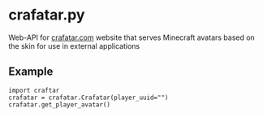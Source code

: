 # crafatar.py
Web-API for [crafatar.com](https://crafatar.com) website that serves Minecraft avatars based on the skin for use in external applications

## Example
```python3
import craftar
crafatar = crafatar.Crafatar(player_uuid="")
crafatar.get_player_avatar()
```
